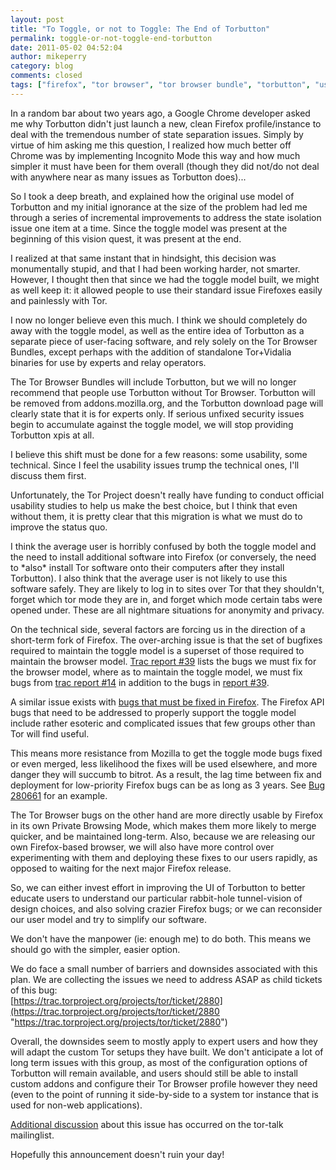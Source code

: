```yaml
---
layout: post
title: "To Toggle, or not to Toggle: The End of Torbutton"
permalink: toggle-or-not-toggle-end-torbutton
date: 2011-05-02 04:52:04
author: mikeperry
category: blog
comments: closed
tags: ["firefox", "tor browser", "tor browser bundle", "torbutton", "usability"]
---
```


In a random bar about two years ago, a Google Chrome developer asked me why Torbutton didn't just launch a new, clean Firefox profile/instance to deal with the tremendous number of state separation issues. Simply by virtue of him asking me this question, I realized how much better off Chrome was by implementing Incognito Mode this way and how much simpler it must have been for them overall (though they did not/do not deal with anywhere near as many issues as Torbutton does)...

So I took a deep breath, and explained how the original use model of Torbutton and my initial ignorance at the size of the problem had led me through a series of incremental improvements to address the state isolation issue one item at a time. Since the toggle model was present at the beginning of this vision quest, it was present at the end.

I realized at that same instant that in hindsight, this decision was monumentally stupid, and that I had been working harder, not smarter. However, I thought then that since we had the toggle model built, we might as well keep it: it allowed people to use their standard issue Firefoxes easily and painlessly with Tor.

I now no longer believe even this much. I think we should completely do away with the toggle model, as well as the entire idea of Torbutton as a separate piece of user-facing software, and rely solely on the Tor Browser Bundles, except perhaps with the addition of standalone Tor+Vidalia binaries for use by experts and relay operators.

The Tor Browser Bundles will include Torbutton, but we will no longer recommend that people use Torbutton without Tor Browser. Torbutton will be removed from addons.mozilla.org, and the Torbutton download page will clearly state that it is for experts only. If serious unfixed security issues begin to accumulate against the toggle model, we will stop providing Torbutton xpis at all.

I believe this shift must be done for a few reasons: some usability, some technical. Since I feel the usability issues trump the technical ones, I'll discuss them first.

Unfortunately, the Tor Project doesn't really have funding to conduct official usability studies to help us make the best choice, but I think that even without them, it is pretty clear that this migration is what we must do to improve the status quo.

I think the average user is horribly confused by both the toggle model and the need to install additional software into Firefox (or conversely, the need to \*also\* install Tor software onto their computers after they install Torbutton). I also think that the average user is not likely to use this software safely. They are likely to log in to sites over Tor that they shouldn't, forget which tor mode they are in, and forget which mode certain tabs were opened under. These are all nightmare situations for anonymity and privacy.

On the technical side, several factors are forcing us in the direction of a short-term fork of Firefox. The over-arching issue is that the set of bugfixes required to maintain the toggle model is a superset of those required to maintain the browser model. [Trac report \#39](https://trac.torproject.org/projects/tor/report/39) lists the bugs we must fix for the browser model, where as to maintain the toggle model, we must fix bugs from [trac report \#14](https://trac.torproject.org/projects/tor/report/14) in addition to the bugs in [report \#39](https://trac.torproject.org/projects/tor/report/39).

A similar issue exists with [bugs that must be fixed in Firefox](https://www.torproject.org/torbutton/en/design/#FirefoxBugs). The Firefox API bugs that need to be addressed to properly support the toggle model include rather esoteric and complicated issues that few groups other than Tor will find useful.

This means more resistance from Mozilla to get the toggle mode bugs fixed or even merged, less likelihood the fixes will be used elsewhere, and more danger they will succumb to bitrot. As a result, the lag time between fix and deployment for low-priority Firefox bugs can be as long as 3 years. See [Bug 280661](https://bugzilla.mozilla.org/show_bug.cgi?id=280661) for an example.

The Tor Browser bugs on the other hand are more directly usable by Firefox in its own Private Browsing Mode, which makes them more likely to merge quicker, and be maintained long-term. Also, because we are releasing our own Firefox-based browser, we will also have more control over experimenting with them and deploying these fixes to our users rapidly, as opposed to waiting for the next major Firefox release.

So, we can either invest effort in improving the UI of Torbutton to better educate users to understand our particular rabbit-hole tunnel-vision of design choices, and also solving crazier Firefox bugs; or we can reconsider our user model and try to simplify our software.

We don't have the manpower (ie: enough me) to do both. This means we should go with the simpler, easier option.

We do face a small number of barriers and downsides associated with this plan. We are collecting the issues we need to address ASAP as child tickets of this bug:  
 [https://trac.torproject.org/projects/tor/ticket/2880](https://trac.torproject.org/projects/tor/ticket/2880 "https://trac.torproject.org/projects/tor/ticket/2880")

Overall, the downsides seem to mostly apply to expert users and how they will adapt the custom Tor setups they have built. We don't anticipate a lot of long term issues with this group, as most of the configuration options of Torbutton will remain available, and users should still be able to install custom addons and configure their Tor Browser profile however they need (even to the point of running it side-by-side to a system tor instance that is used for non-web applications).

[Additional discussion](https://lists.torproject.org/pipermail/tor-talk/2011-April/020077.html) about this issue has occurred on the tor-talk mailinglist.

Hopefully this announcement doesn't ruin your day!
